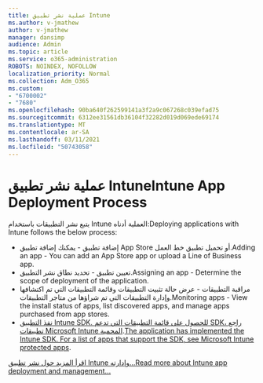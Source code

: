 ```yaml
---
title: عملية نشر تطبيق Intune
ms.author: v-jmathew
author: v-jmathew
manager: dansimp
audience: Admin
ms.topic: article
ms.service: o365-administration
ROBOTS: NOINDEX, NOFOLLOW
localization_priority: Normal
ms.collection: Adm_O365
ms.custom:
- "6700002"
- "7680"
ms.openlocfilehash: 90ba640f262599141a3f2a9c067268c039efad75
ms.sourcegitcommit: 6312ee31561db36104f32282d019d069ede69174
ms.translationtype: MT
ms.contentlocale: ar-SA
ms.lasthandoff: 03/11/2021
ms.locfileid: "50743058"
---
```

# <a name="intune-app-deployment-process"></a><span data-ttu-id="4fe09-102">عملية نشر تطبيق Intune</span><span class="sxs-lookup"><span data-stu-id="4fe09-102">Intune App Deployment Process</span></span>

<span data-ttu-id="4fe09-103">يتبع نشر التطبيقات باستخدام Intune العملية أدناه:</span><span class="sxs-lookup"><span data-stu-id="4fe09-103">Deploying applications with Intune follows the below process:</span></span>

- <span data-ttu-id="4fe09-104">إضافة تطبيق - يمكنك إضافة تطبيق App Store أو تحميل تطبيق خط العمل.</span><span class="sxs-lookup"><span data-stu-id="4fe09-104">Adding an app - You can add an App Store app or upload a Line of Business app.</span></span>
- <span data-ttu-id="4fe09-105">تعيين تطبيق - تحديد نطاق نشر التطبيق.</span><span class="sxs-lookup"><span data-stu-id="4fe09-105">Assigning an app - Determine the scope of deployment of the application.</span></span>
- <span data-ttu-id="4fe09-106">مراقبة التطبيقات - عرض حالة تثبيت التطبيقات وقائمة التطبيقات التي تم اكتشافها وإدارة التطبيقات التي تم شراؤها من متاجر التطبيقات.</span><span class="sxs-lookup"><span data-stu-id="4fe09-106">Monitoring apps - View the install status of apps, list discovered apps, and manage apps purchased from app stores.</span></span>
- <span data-ttu-id="4fe09-107">[نفذ التطبيق Intune SDK. للحصول على قائمة التطبيقات التي تدعم SDK، راجع تطبيقات Microsoft Intune المحمية](https://docs.microsoft.com/mem/intune/apps/apps-supported-intune-apps).</span><span class="sxs-lookup"><span data-stu-id="4fe09-107">[The application has implemented the Intune SDK. For a list of apps that support the SDK, see Microsoft Intune protected apps](https://docs.microsoft.com/mem/intune/apps/apps-supported-intune-apps).</span></span>

[<span data-ttu-id="4fe09-108">اقرأ المزيد حول نشر تطبيق Intune وإدارته...</span><span class="sxs-lookup"><span data-stu-id="4fe09-108">Read more about Intune app deployment and management...</span></span>](https://docs.microsoft.com/mem/intune/apps/app-management)
